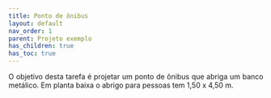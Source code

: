 ```yaml
---
title: Ponto de ônibus
layout: default
nav_order: 1
parent: Projeto exemplo
has_children: true
has_toc: true
---
```


<p align = "justify">
  O objetivo desta tarefa é projetar um ponto de ônibus que abriga um banco metálico. Em planta baixa o abrigo para pessoas tem 1,50 x 4,50 m.
</p>
